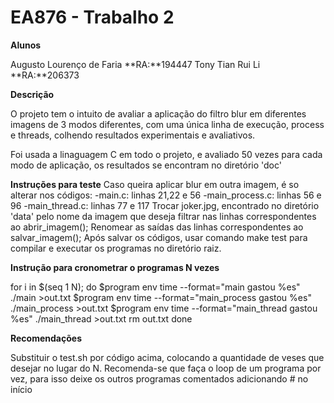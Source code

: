 # EA876 - Trabalho 2

**Alunos**

Augusto Lourenço de Faria  **RA:**194447
Tony Tian Rui Li           **RA:**206373

**Descrição**

O projeto tem o intuito de avaliar a aplicação do filtro blur em diferentes imagens de 3 modos diferentes, com uma única linha de execução, process e threads, colhendo resultados experimentais e avaliativos.

Foi usada a linaguagem C em todo o projeto, e avaliado 50 vezes para cada modo de aplicação, os resultados se encontram no diretório 'doc'



**Instruções para teste**
Caso queira aplicar blur em outra imagem, é so alterar nos códigos:
-main.c: linhas 21,22 e 56
-main_process.c: linhas 56 e 96
-main_thread.c: linhas 77 e 117
Trocar joker.jpg, encontrado no diretório 'data' pelo nome da imagem que deseja filtrar nas linhas correspondentes ao abrir_imagem();
Renomear as saídas das linhas correspondentes ao salvar_imagem();
Após salvar os códigos, usar comando make test para compilar e executar os programas no diretório raiz.

**Instrução para cronometrar o programas N vezes**

for i in $(seq 1 N);
do
	$program env time --format="main gastou %es" ./main >out.txt
	$program env time --format="main_process gastou %es" ./main_process >out.txt
	$program env time --format="main_thread gastou %es" ./main_thread >out.txt
	rm out.txt
done

**Recomendações**

Substituir o test.sh por código acima, colocando a quantidade de veses que desejar no lugar do N.
Recomenda-se que faça o loop de um programa por vez, para isso deixe os outros programas comentados adicionando # no início
